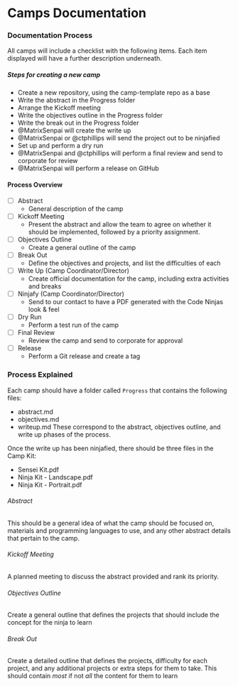 # Camps Documentation

### Documentation Process
All camps will include a checklist with the following items. Each item displayed will have a further description underneath.

##### Steps for creating a new camp
- Create a new repository, using the camp-template repo as a base
- Write the abstract in the Progress folder
- Arrange the Kickoff meeting
- Write the objectives outline in the Progress folder
- Write the break out in the Progress folder
- @MatrixSenpai will create the write up
- @MatrixSenpai or @ctphillips will send the project out to be ninjafied
- Set up and perform a dry run
- @MatrixSenpai and @ctphillips will perform a final review and send to corporate for review
- @MatrixSenpai will perform a release on GitHub

#### Process Overview
- [ ] Abstract
  - General description of the camp
- [ ] Kickoff Meeting
  - Present the abstract and allow the team to agree on whether it should be implemented, followed by a priority assignment.
- [ ] Objectives Outline
  - Create a general outline of the camp
- [ ] Break Out
  - Define the objectives and projects, and list the difficulties of each
- [ ] Write Up (Camp Coordinator/Director)
  - Create official documentation for the camp, including extra activities and breaks
- [ ] Ninjafy (Camp Coordinator/Director)
  - Send to our contact to have a PDF generated with the Code Ninjas look & feel
- [ ] Dry Run
  - Perform a test run of the camp
- [ ] Final Review
  - Review the camp and send to corporate for approval
- [ ] Release
  - Perform a Git release and create a tag

### Process Explained
Each camp should have a folder called `Progress` that contains the following files:
- abstract.md
- objectives.md
- writeup.md
These correspond to the abstract, objectives outline, and write up phases of the process.

Once the write up has been ninjafied, there should be three  files in the Camp Kit:
- Sensei Kit.pdf
- Ninja Kit - Landscape.pdf
- Ninja Kit - Portrait.pdf

###### Abstract
This should be a general idea of what the camp should be focused on, materials and programming languages to use, and any other abstract details that pertain to the camp.

###### Kickoff Meeting
A planned meeting to discuss the abstract provided and rank its priority.

###### Objectives Outline
Create a general outline that defines the projects that should include the concept for the ninja to learn

###### Break Out
Create a detailed outline that defines the projects, difficulty for each project, and any additional projects or extra steps for them to take. This should contain _most_ if not _all_ the content for them to learn
